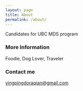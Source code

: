 ```yaml
---
layout: page
title: About
permalink: /about/
---
```


Candidates for UBC MDS program 

### More Information

Foodie, Dog Lover, Traveler

### Contact me

[yingpingdoraqian@gmail.com](yingpingdoraqian@gmail.com)